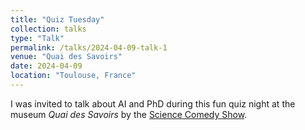 ```yaml
---
title: "Quiz Tuesday"
collection: talks
type: "Talk"
permalink: /talks/2024-04-09-talk-1
venue: "Quai des Savoirs"
date: 2024-04-09
location: "Toulouse, France"
---
```


I was invited to talk about AI and PhD during this fun quiz night at the museum _Quai des Savoirs_ by the [Science Comedy Show](https://sciencecomedyshow.com/).

